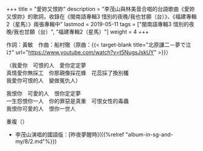 +++
title = "愛妳又恨妳"
description = "李茂山與林美音合唱的台語歌曲《愛妳又恨妳》的歌詞，收錄在《閩南語專輯3 惜別的夜晚/我也甘願（台）》、《福建專輯2（星馬）》兩張專輯中"
lastmod = 2019-05-11
tags = ["閩南語專輯3 惜別的夜晚/我也甘願（台）",  "福建專輯2（星馬）"]
weight = 4
+++

作詞：黃敏　作曲：船村徹（原曲：{{< target-blank title="北原謙二－夢で泣け" url="https://www.youtube.com/watch?v=t5NugsJskUY" >}}）  

（我愛你　可恨的人　愛你定定夢  
真情愛你無採工　你那親像採花蜂　花蕊採了換別欉  
我愛你可恨的人　變做冤仇人）  

我恨你　可愛的人　恨你定定夢  
一生怨恨你一人　你的罪惡是真重　可恨女性的毒蟲  
我恨你可愛的人　恨你一世人  

重複（）

* 李茂山演唱的國語版：[昨夜夢醒時]({{%relref "album-in-sg-and-my/8/2.md"%}}) 

